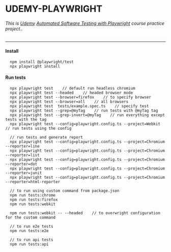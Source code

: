 # UDEMY-PLAYWRIGHT

###### This is [Udemy](https://www.udemy.com) [Automated Software Testing with Playwright](https://www.udemy.com/course/automated-software-testing-with-playwright/) course practice project..

---------------------------------------------------------------

#### Install
```
  npm install @playwright/test
  npx playwright install
```

#### Run tests
```
  npx playwright test    // default run headless chromium
  npx playwright test --headed    // headed browser mode
  npx playwright test --browser=firefox    // to specify browser
  npx playwright test --browser=all    // all browsers
  npx playwright test  tests/example.spec.ts    // specify test
  npx playwright test --grep=@myTag    // run tests with @myTag tag
  npx playwright test --grep-invert=@myTag    // run everything except tests with the tag
  npx playwright test --config=playwright.config.ts --project=Webkit    // run tests using the config

  // run tests and generate report
  npx playwright test --config=playwright.config.ts --project=Chromium --reporter=line
  npx playwright test --config=playwright.config.ts --project=Chromium --reporter=list
  npx playwright test --config=playwright.config.ts --project=Chromium --reporter=dot
  npx playwright test --config=playwright.config.ts --project=Chromium --reporter=junit
  npx playwright test --config=playwright.config.ts --project=Chromium --reporter=html-reporter

  // to run using custom command from package.json
  npm run tests:chrome
  npm run tests:firefox
  npm run tests:webkit

  npm run tests:webkit -- --headed    // to overwright configuration for the custom command
  
  // to run e2e tests
  npm run tests:e2e

  // to run api tests
  npm run tests:api
```

